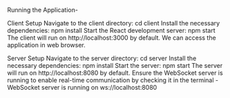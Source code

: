 Running the Application-

Client Setup
Navigate to the client directory:
cd client
Install the necessary dependencies:
npm install
Start the React development server:
npm start
The client will run on http://localhost:3000 by default. We can access the application in web browser.

Server Setup
Navigate to the server directory:
cd server
Install the necessary dependencies:
npm install
Start the server:
npm start
The server will run on http://localhost:8080 by default. 
Ensure the WebSocket server is running to enable real-time communication by checking it in the terminal - WebSocket server is running on ws://localhost:8080

